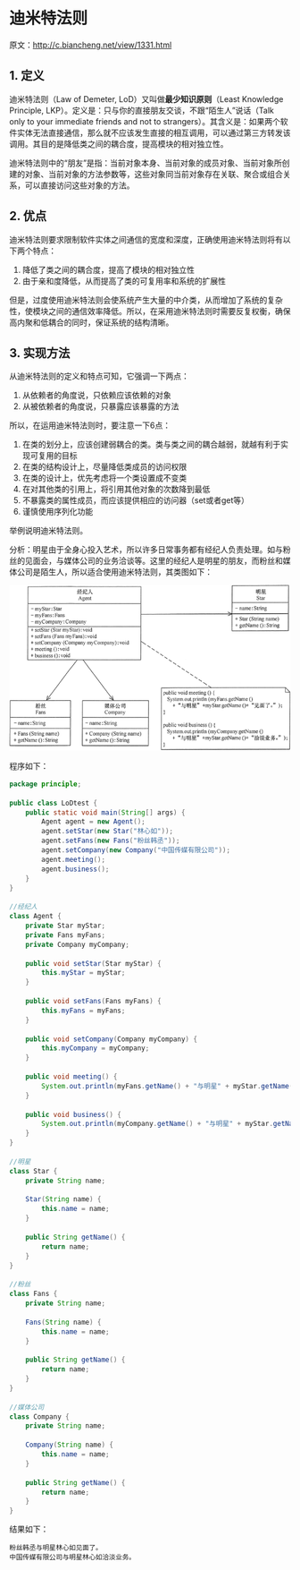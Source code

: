 # 迪米特法则

原文：http://c.biancheng.net/view/1331.html



## 1. 定义

迪米特法则（Law of Demeter, LoD）又叫做**最少知识原则**（Least Knowledge Principle, LKP）。定义是：只与你的直接朋友交谈，不跟“陌生人”说话（Talk only to your immediate friends and not to strangers）。其含义是：如果两个软件实体无法直接通信，那么就不应该发生直接的相互调用，可以通过第三方转发该调用。其目的是降低类之间的耦合度，提高模块的相对独立性。

迪米特法则中的“朋友”是指：当前对象本身、当前对象的成员对象、当前对象所创建的对象、当前对象的方法参数等，这些对象同当前对象存在关联、聚合或组合关系，可以直接访问这些对象的方法。

## 2. 优点

迪米特法则要求限制软件实体之间通信的宽度和深度，正确使用迪米特法则将有以下两个特点：

1. 降低了类之间的耦合度，提高了模块的相对独立性
2. 由于亲和度降低，从而提高了类的可复用率和系统的扩展性

但是，过度使用迪米特法则会使系统产生大量的中介类，从而增加了系统的复杂性，使模块之间的通信效率降低。所以，在采用迪米特法则时需要反复权衡，确保高内聚和低耦合的同时，保证系统的结构清晰。



## 3. 实现方法

从迪米特法则的定义和特点可知，它强调一下两点：

1. 从依赖者的角度说，只依赖应该依赖的对象
2. 从被依赖者的角度说，只暴露应该暴露的方法

所以，在运用迪米特法则时，要注意一下6点：

1. 在类的划分上，应该创建弱耦合的类。类与类之间的耦合越弱，就越有利于实现可复用的目标
2. 在类的结构设计上，尽量降低类成员的访问权限
3. 在类的设计上，优先考虑将一个类设置成不变类
4. 在对其他类的引用上，将引用其他对象的次数降到最低
5. 不暴露类的属性成员，而应该提供相应的访问器（set或者get等）
6. 谨慎使用序列化功能

举例说明迪米特法则。

分析：明星由于全身心投入艺术，所以许多日常事务都有经纪人负责处理。如与粉丝的见面会，与媒体公司的业务洽谈等。这里的经纪人是明星的朋友，而粉丝和媒体公司是陌生人，所以适合使用迪米特法则，其类图如下：

![1](../images/SOLIDPrinciple/LoD_Principle/1.gif)

程序如下：

```java
package principle;

public class LoDtest {
    public static void main(String[] args) {
        Agent agent = new Agent();
        agent.setStar(new Star("林心如"));
        agent.setFans(new Fans("粉丝韩丞"));
        agent.setCompany(new Company("中国传媒有限公司"));
        agent.meeting();
        agent.business();
    }
}

//经纪人
class Agent {
    private Star myStar;
    private Fans myFans;
    private Company myCompany;

    public void setStar(Star myStar) {
        this.myStar = myStar;
    }

    public void setFans(Fans myFans) {
        this.myFans = myFans;
    }

    public void setCompany(Company myCompany) {
        this.myCompany = myCompany;
    }

    public void meeting() {
        System.out.println(myFans.getName() + "与明星" + myStar.getName() + "见面了。");
    }

    public void business() {
        System.out.println(myCompany.getName() + "与明星" + myStar.getName() + "洽淡业务。");
    }
}

//明星
class Star {
    private String name;

    Star(String name) {
        this.name = name;
    }

    public String getName() {
        return name;
    }
}

//粉丝
class Fans {
    private String name;

    Fans(String name) {
        this.name = name;
    }

    public String getName() {
        return name;
    }
}

//媒体公司
class Company {
    private String name;

    Company(String name) {
        this.name = name;
    }

    public String getName() {
        return name;
    }
}
```

结果如下：

```
粉丝韩丞与明星林心如见面了。
中国传媒有限公司与明星林心如洽淡业务。
```


